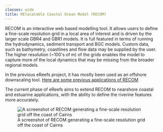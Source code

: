 ```yaml
---
classes: wide
title: RElocatable Coastal Ocean Model (RECOM)
---
```


RECOM is an interactive web based modelling tool. It allows users to define a fine-scale resolution grid in a local area of interest and is driven by the larger scale GBR4 and GBR1 models. It is full featured in terms of running the hydrodynamics, sediment transport and BGC models. Custom data, such as bathymetry, coastlines and flow data may be supplied by the user. The higher resolution (~100's of m) of the grids enables the model to capture more of the local dynamics that may be missing from the broader regional models.

In the previous eReefs project, it has mostly been used as an offshore downscaling tool. [Here are some previous applications of RECOM](https://research.csiro.au/ereefs/models/models-about/recom/)

The current phase of eReefs aims to extend RECOM to nearshore coastal and estuarine applications, with the ability to define the riverine features more accurately.

<figure>
    <img src="/assets/images/research/eReefs-RECOMv2.png" title="A screenshot of RECOM generating a fine-scale resolution grid off the coast of Cairns" alt="A screenshot of RECOM generating a fine-scale resolution grid off the coast of Cairns">
    <figcaption>
        A screenshot of RECOM generating a fine-scale resolution grid off the coast of Cairns
    </figcaption>
</figure>